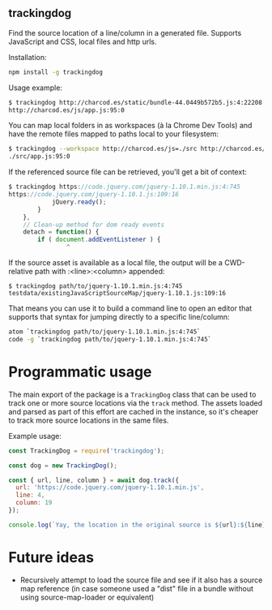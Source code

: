 ## trackingdog

Find the source location of a line/column in a generated file. Supports
JavaScript and CSS, local files and http urls.

Installation:

```sh
npm install -g trackingdog
```

Usage example:

```sh
$ trackingdog http://charcod.es/static/bundle-44.0449b572b5.js:4:22208
http://charcod.es/js/app.js:95:0
```

You can map local folders in as workspaces (à la Chrome Dev Tools) and have
the remote files mapped to paths local to your filesystem:

```sh
$ trackingdog --workspace http://charcod.es/js=./src http://charcod.es/static/bundle-44.0449b572b5.js:4:22208
./src/app.js:95:0
```

If the referenced source file can be retrieved, you'll get a bit of context:

```js
$ trackingdog https://code.jquery.com/jquery-1.10.1.min.js:4:745
https://code.jquery.com/jquery-1.10.1.js:109:16
			jQuery.ready();
		}
	},
	// Clean-up method for dom ready events
	detach = function() {
		if ( document.addEventListener ) {
                ^
```

If the source asset is available as a local file, the output will be a
CWD-relative path with :\<line\>:\<column\> appended:

```
$ trackingdog path/to/jquery-1.10.1.min.js:4:745
testdata/existingJavaScriptSourceMap/jquery-1.10.1.js:109:16
```

That means you can use it to build a command line to open an editor that
supports that syntax for jumping directly to a specific line/column:

```sh
atom `trackingdog path/to/jquery-1.10.1.min.js:4:745`
code -g `trackingdog path/to/jquery-1.10.1.min.js:4:745`
```

# Programmatic usage

The main export of the package is a `TrackingDog` class that can be used
to track one or more source locations via the `track` method. The assets
loaded and parsed as part of this effort are cached in the instance, so
it's cheaper to track more source locations in the same files.

Example usage:

```js
const TrackingDog = require('trackingdog');

const dog = new TrackingDog();

const { url, line, column } = await dog.track({
  url: 'https://code.jquery.com/jquery-1.10.1.min.js',
  line: 4,
  column: 19
});

console.log(`Yay, the location in the original source is ${url}:${line}:${column}`);
```

# Future ideas

* Recursively attempt to load the source file and see if it also has a source
  map reference (in case someone used a "dist" file in a bundle without using
  source-map-loader or equivalent)
